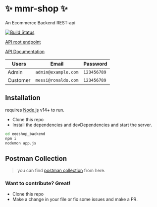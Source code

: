 # ✨ mmr-shop ✨
An Ecommerce Backend REST-api

[![Build Status](https://travis-ci.org/joemccann/dillinger.svg?branch=master)](https://eeeshop-api.herokuapp.com/)

[API root endpoint](https://eeeshop-api.herokuapp.com/)

[API Documentation](https://eeeshop-api.herokuapp.com/api-docs)



|Users           |Email                          |Password                     |
|----------------|-------------------------------|-----------------------------|
|Admin			     |`admin@example.com` 		     |`123456789` 		               |
|Customer			   |`messi@ronaldo.com`	         |`123456789`                    |


## Installation

requires [Node.js](https://nodejs.org/) v14+ to run.

- Clone this repo
- Install the dependencies and devDependencies and start the server.

```sh
cd eeeshop_backend
npm i
nodemon app.js
```

## Postman Collection

> you can find [postman collection](https://documenter.getpostman.com/view/17538376/UVyn2ypx) from here.

### Want to contribute? Great!

- Clone this repo
- Make a change in your file or fix some issues and make a PR.
